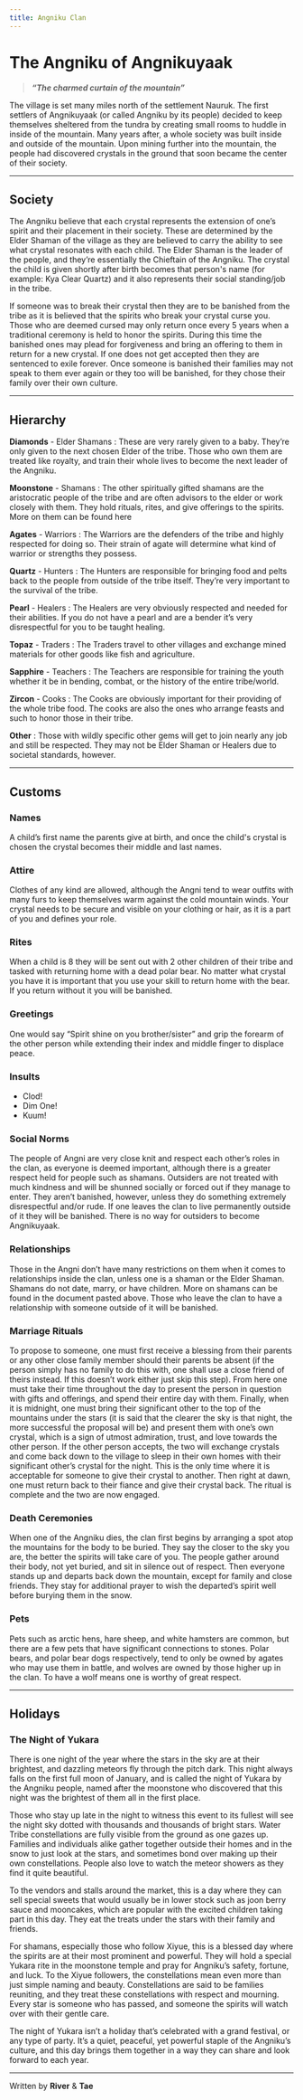 ```yaml
---
title: Angniku Clan
---
```


# The Angniku of Angnikuyaak

> ***“The charmed curtain of the mountain”***

The village is set many miles north of the settlement Nauruk. The first settlers of Angnikuyaak (or called Angniku by its people) decided to keep themselves sheltered from the tundra by creating small rooms to huddle in inside of the mountain. Many years after, a whole society was built inside and outside of the mountain. Upon mining further into the mountain, the people had discovered crystals in the ground that soon became the center of their society.
* * *

## Society

The Angniku believe that each crystal represents the extension of one’s spirit and their placement in their society. These are determined by the Elder Shaman of the village as they are believed to carry the ability to see what crystal resonates with each child. The Elder Shaman is the leader of the people, and they’re essentially the Chieftain of the Angniku. The crystal the child is given shortly after birth becomes that person's name (for example: Kya Clear Quartz) and it also represents their social standing/job in the tribe.

If someone was to break their crystal then they are to be banished from the tribe as it is believed that the spirits who break your crystal curse you. Those who are deemed cursed may only return once every 5 years when a traditional ceremony is held to honor the spirits. During this time the banished ones may plead for forgiveness and bring an offering to them in return for a new crystal. If one does not get accepted then they are sentenced to exile forever. Once someone is banished their families may not speak to them ever again or they too will be banished, for they chose their family over their own culture.
* * *

## Hierarchy

**Diamonds** - Elder Shamans
:   These are very rarely given to a baby. They’re only given to the next chosen Elder of the tribe. Those who own them are treated like royalty, and train their whole lives to become the next leader of the Angniku.

**Moonstone** - Shamans
:   The other spiritually gifted shamans are the aristocratic people of the tribe and are often advisors to the elder or work closely with them. They hold rituals, rites, and give offerings to the spirits. More on them can be found here

**Agates** - Warriors
:   The Warriors are the defenders of the tribe and highly respected for doing so. Their strain of agate will determine what kind of warrior or strengths they possess.

**Quartz** - Hunters
:   The Hunters are responsible for bringing food and pelts back to the people from outside of the tribe itself. They’re very important to the survival of the tribe.

**Pearl** - Healers
:   The Healers are very obviously respected and needed for their abilities. If you do not have a pearl and are a bender it’s very disrespectful for you to be taught healing.

**Topaz** - Traders
:   The Traders travel to other villages and exchange mined materials for other goods like fish and agriculture.

**Sapphire** - Teachers
:   The Teachers are responsible for training the youth whether it be in bending, combat, or the history of the entire tribe/world.

**Zircon** - Cooks
:   The Cooks are obviously important for their providing of the whole tribe food. The cooks are also the ones who arrange feasts and such to honor those in their tribe.

**Other**
:   Those with wildly specific other gems will get to join nearly any job and still be respected. They may not be Elder Shaman or Healers due to societal standards, however.
* * *

## Customs

### Names
A child’s first name the parents give at birth, and once the child's crystal is chosen the crystal becomes their middle and last names.

### Attire
Clothes of any kind are allowed, although the Angni tend to wear outfits with many furs to keep themselves warm against the cold mountain winds. Your crystal needs to be secure and visible on your clothing or hair, as it is a part of you and defines your role.

### Rites
When a child is 8 they will be sent out with 2 other children of their tribe and tasked with returning home with a dead polar bear. No matter what crystal you have it is important that you use your skill to return home with the bear. If you return without it you will be banished.

### Greetings
One would say “Spirit shine on you brother/sister” and grip the forearm of the other person while extending their index and middle finger to displace peace.

### Insults
- Clod!
- Dim One!
- Kuum!

### Social Norms
The people of Angni are very close knit and respect each other’s roles in the clan, as everyone is deemed important, although there is a greater respect held for people such as shamans. Outsiders are not treated with much kindness and will be shunned socially or forced out if they manage to enter. They aren’t banished, however, unless they do something extremely disrespectful and/or rude. If one leaves the clan to live permanently outside of it they will be banished. There is no way for outsiders to become Angnikuyaak.

### Relationships
Those in the Angni don’t have many restrictions on them when it comes to relationships inside the clan, unless one is a shaman or the Elder Shaman. Shamans do not date, marry, or have children. More on shamans can be found in the document pasted above. Those who leave the clan to have a relationship with someone outside of it will be banished.

### Marriage Rituals
To propose to someone, one must first receive a blessing from their parents or any other close family member should their parents be absent (if the person simply has no family to do this with, one shall use a close friend of theirs instead. If this doesn’t work either just skip this step). From here one must take their time throughout the day to present the person in question with gifts and offerings, and spend their entire day with them. Finally, when it is midnight, one must bring their significant other to the top of the mountains under the stars (it is said that the clearer the sky is that night, the more successful the proposal will be) and present them with one’s own crystal, which is a sign of utmost admiration, trust, and love towards the other person. If the other person accepts, the two will exchange crystals and come back down to the village to sleep in their own homes with their significant other’s crystal for the night. This is the only time where it is acceptable for someone to give their crystal to another. Then right at dawn, one must return back to their fiance and give their crystal back. The ritual is complete and the two are now engaged.

### Death Ceremonies
When one of the Angniku dies, the clan first begins by arranging a spot atop the mountains for the body to be buried. They say the closer to the sky you are, the better the spirits will take care of you. The people gather around their body, not yet buried, and sit in silence out of respect. Then everyone stands up and departs back down the mountain, except for family and close friends. They stay for additional prayer to wish the departed’s spirit well before burying them in the snow.

### Pets
Pets such as arctic hens, hare sheep, and white hamsters are common, but there are a few pets that have significant connections to stones. Polar bears, and polar bear dogs respectively, tend to only be owned by agates who may use them in battle, and wolves are owned by those higher up in the clan. To have a wolf means one is worthy of great respect.
* * *

## Holidays

### The Night of Yukara

There is one night of the year where the stars in the sky are at their brightest, and dazzling meteors fly through the pitch dark. This night always falls on the first full moon of January, and is called the night of Yukara by the Angniku people, named after the moonstone who discovered that this night was the brightest of them all in the first place.

Those who stay up late in the night to witness this event to its fullest will see the night sky dotted with thousands and thousands of bright stars. Water Tribe constellations are fully visible from the ground as one gazes up. Families and individuals alike gather together outside their homes and in the snow to just look at the stars, and sometimes bond over making up their own constellations. People also love to watch the meteor showers as they find it quite beautiful.

To the vendors and stalls around the market, this is a day where they can sell special sweets that would usually be in lower stock such as joon berry sauce and mooncakes, which are popular with the excited children taking part in this day. They eat the treats under the stars with their family and friends.

For shamans, especially those who follow Xiyue, this is a blessed day where the spirits are at their most prominent and powerful. They will hold a special Yukara rite in the moonstone temple and pray for Angniku’s safety, fortune, and luck. To the Xiyue followers, the constellations mean even more than just simple naming and beauty. Constellations are said to be families reuniting, and they treat these constellations with respect and mourning. Every star is someone who has passed, and someone the spirits will watch over with their gentle care.

The night of Yukara isn’t a holiday that’s celebrated with a grand festival, or any type of party. It’s a quiet, peaceful, yet powerful staple of the Angniku’s culture, and this day brings them together in a way they can share and look forward to each year.
* * *
<p class= writingcredit>Written by <b>River</b> & <b>Tae</b></p>
